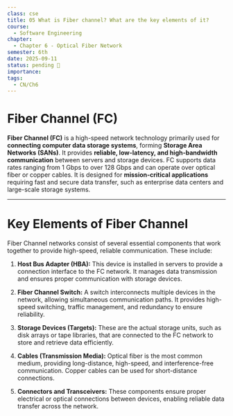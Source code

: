 ```yaml
---
class: cse
title: 05 What is Fiber channel? What are the key elements of it?
course:
  - Software Engineering
chapter:
  - Chapter 6 - Optical Fiber Network
semester: 6th
date: 2025-09-11
status: pending 🛑
importance:
tags:
  - CN/Ch6
---
```

# Fiber Channel (FC)

**Fiber Channel (FC)** is a high-speed network technology primarily used for **connecting computer data storage systems**, forming **Storage Area Networks (SANs)**. It provides **reliable, low-latency, and high-bandwidth communication** between servers and storage devices. FC supports data rates ranging from 1 Gbps to over 128 Gbps and can operate over optical fiber or copper cables. It is designed for **mission-critical applications** requiring fast and secure data transfer, such as enterprise data centers and large-scale storage systems.

---

# Key Elements of Fiber Channel

Fiber Channel networks consist of several essential components that work together to provide high-speed, reliable communication. These include:

1. **Host Bus Adapter (HBA):** This device is installed in servers to provide a connection interface to the FC network. It manages data transmission and ensures proper communication with storage devices.
    
2. **Fiber Channel Switch:** A switch interconnects multiple devices in the network, allowing simultaneous communication paths. It provides high-speed switching, traffic management, and redundancy to ensure reliability.
    
3. **Storage Devices (Targets):** These are the actual storage units, such as disk arrays or tape libraries, that are connected to the FC network to store and retrieve data efficiently.
    
4. **Cables (Transmission Media):** Optical fiber is the most common medium, providing long-distance, high-speed, and interference-free communication. Copper cables can be used for short-distance connections.
    
5. **Connectors and Transceivers:** These components ensure proper electrical or optical connections between devices, enabling reliable data transfer across the network.